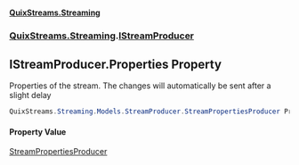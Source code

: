 #### [QuixStreams.Streaming](index.md 'index')
### [QuixStreams.Streaming](QuixStreams.Streaming.md 'QuixStreams.Streaming').[IStreamProducer](IStreamProducer.md 'QuixStreams.Streaming.IStreamProducer')

## IStreamProducer.Properties Property

Properties of the stream. The changes will automatically be sent after a slight delay

```csharp
QuixStreams.Streaming.Models.StreamProducer.StreamPropertiesProducer Properties { get; }
```

#### Property Value
[StreamPropertiesProducer](StreamPropertiesProducer.md 'QuixStreams.Streaming.Models.StreamProducer.StreamPropertiesProducer')